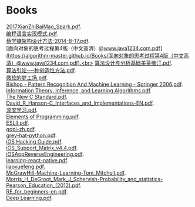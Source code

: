 # Books
[2017XianZhiBaiMao_Spark.pdf](https://algorithm-master.github.io/Books/2017XianZhiBaiMao_Spark.pdf).<br>
[编程语言实现模式.pdf](https://algorithm-master.github.io/Books/编程语言实现模式.pdf).<br>
[蔡学镛架构设计方法-2014-8-17.pdf](https://algorithm-master.github.io/Books/蔡学镛架构设计方法-2014-8-17.pdf).<br>
[面向对象的思考过程第4版（中文高清）@www.java1234.com.pdf](https://algorithm-master.github.io/Books/面向对象的思考过程第4版（中文高清）@www.java1234.com.pdf).<br>
[算法设计与分析基础美莱维汀.pdf](https://algorithm-master.github.io/Books/算法设计与分析基础美莱维汀.pdf).<br>
[算法引论-一种创造性方法.pdf](https://algorithm-master.github.io/Books/算法引论%20一种创造性方法.pdf).<br>
[微软的梦工场.pdf](https://algorithm-master.github.io/Books/微软的梦工场.pdf).<br>
[Bishop - Pattern Recognition And Machine Learning - Springer  2006.pdf](https://algorithm-master.github.io/Books/Bishop%20-%20Pattern%20Recognition%20And%20Machine%20Learning%20-%20Springer%20%202006.pdf).<br>
[Information Theory, Inference, and Learning Algorithms.pdf](https://algorithm-master.github.io/Books/book.pdf).<br>
[The New C Standard.pdf](https://algorithm-master.github.io/Books/cbook1_2.pdf).<br>
[David_R_Hanson-C_Interfaces_and_Implementations-EN.pdf](https://algorithm-master.github.io/Books/David_R_Hanson-C_Interfaces_and_Implementations-EN.pdf).<br>
[深度学习.pdf](https://algorithm-master.github.io/Books/dlbook_cn_v0.5-beta.pdf).<br>
[Elements of Programming.pdf](https://algorithm-master.github.io/Books/Elements%20of%20Programming.pdf).<br>
[ESLII.pdf](https://algorithm-master.github.io/Books/ESLII.pdf).<br>
[gopl-zh.pdf](https://algorithm-master.github.io/Books/gopl-zh.pdf).<br>
[grey-hat-python.pdf](https://algorithm-master.github.io/Books/grey-hat-python.pdf).<br>
[iOS Hacking Guide.pdf](https://algorithm-master.github.io/Books/iOS%20Hacking%20Guide.pdf).<br>
[iOS_Support_Matrix_v4.4.pdf](https://algorithm-master.github.io/Books/iOS_Support_Matrix_v4.4.pdf).<br>
[iOSAppReverseEngineering.pdf](https://algorithm-master.github.io/Books/iOSAppReverseEngineering.pdf).<br>
[learning-react-native.pdf](https://algorithm-master.github.io/Books/learning-react-native.pdf).<br>
[liaoxuefeng.pdf](https://algorithm-master.github.io/Books/liaoxuefeng.pdf).<br>
[McGrawHill-Machine-Learning-Tom_Mitchell.pdf](https://algorithm-master.github.io/Books/McGrawHill%20-%20Machine%20Learning%20-Tom%20Mitchell.pdf).<br>
[Morris_H_DeGroot_Mark_J_Schervish-Probability_and_statistics-Pearson_Education_(2012).pdf](https://algorithm-master.github.io/Books/Morris%20H%20DeGroot_%20Mark%20J%20Schervish-Probability%20and%20statistics-Pearson%20Education%20%20(2012)%20.pdf).<br>
[RE_for_beginners-en.pdf](https://algorithm-master.github.io/Books/RE_for_beginners-en.pdf).<br>
[Deep Learning.pdf](https://algorithm-master.github.io/Books/White_book.pdf).<br>
